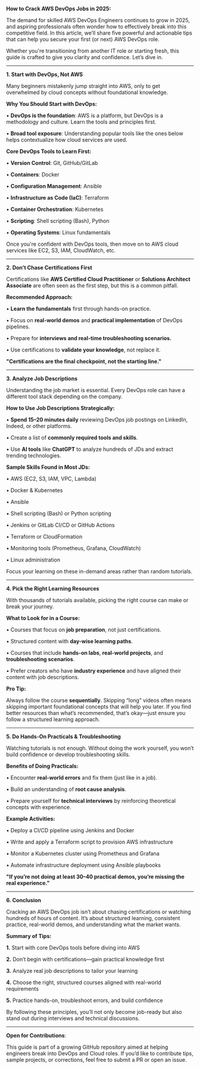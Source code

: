 **How to Crack AWS DevOps Jobs in 2025:**

The demand for skilled AWS DevOps Engineers continues to grow in 2025, and aspiring professionals often wonder how to effectively break into this competitive field. In this article, we’ll share five powerful and actionable tips that can help you secure your first (or next) AWS DevOps role.

Whether you're transitioning from another IT role or starting fresh, this guide is crafted to give you clarity and confidence. Let’s dive in.
________________________________________
**1. Start with DevOps, Not AWS**

Many beginners mistakenly jump straight into AWS, only to get overwhelmed by cloud concepts without foundational knowledge.

**Why You Should Start with DevOps:**

•	**DevOps is the foundation**: AWS is a platform, but DevOps is a methodology and culture. Learn the tools and principles first.

•	**Broad tool exposure**: Understanding popular tools like the ones below helps contextualize how cloud services are used.

**Core DevOps Tools to Learn First:**

•	**Version Control**: Git, GitHub/GitLab

•	**Containers**: Docker

•	**Configuration Management**: Ansible

•	**Infrastructure as Code (IaC)**: Terraform

•	**Container Orchestration**: Kubernetes

•	**Scripting**: Shell scripting (Bash), Python

•	**Operating Systems**: Linux fundamentals

Once you're confident with DevOps tools, then move on to AWS cloud services like EC2, S3, IAM, CloudWatch, etc.
________________________________________
**2. Don’t Chase Certifications First**

Certifications like **AWS Certified Cloud Practitioner** or **Solutions Architect Associate** are often seen as the first step, but this is a common pitfall.

**Recommended Approach:**

•	**Learn the fundamentals** first through hands-on practice.

•	Focus on **real-world demos** and **practical implementation** of DevOps pipelines.

•	Prepare for **interviews and real-time troubleshooting scenarios.**

•	Use certifications to **validate your knowledge**, not replace it.

**"Certifications are the final checkpoint, not the starting line."**
________________________________________
**3. Analyze Job Descriptions**

Understanding the job market is essential. Every DevOps role can have a different tool stack depending on the company.

**How to Use Job Descriptions Strategically:**

•	**Spend 15–20 minutes daily** reviewing DevOps job postings on LinkedIn, Indeed, or other platforms.

•	Create a list of **commonly required tools and skills**.

•	Use **AI tools** like **ChatGPT** to analyze hundreds of JDs and extract trending technologies.

**Sample Skills Found in Most JDs:**

•	AWS (EC2, S3, IAM, VPC, Lambda)

•	Docker & Kubernetes

• Ansible

• Shell scripting (Bash) or Python scripting

•	Jenkins or GitLab CI/CD or GitHub Actions

•	Terraform or CloudFormation

•	Monitoring tools (Prometheus, Grafana, CloudWatch)

•	Linux administration

Focus your learning on these in-demand areas rather than random tutorials.
________________________________________
**4. Pick the Right Learning Resources**

With thousands of tutorials available, picking the right course can make or break your journey.

**What to Look for in a Course:**

•	Courses that focus on **job preparation**, not just certifications.

•	Structured content with **day-wise learning paths**.

•	Courses that include **hands-on labs**, **real-world projects**, and **troubleshooting scenarios**.

•	Prefer creators who have **industry experience** and have aligned their content with job descriptions.

**Pro Tip:**

Always follow the course **sequentially**. Skipping “long” videos often means skipping important foundational concepts that will help you later.
If you find better resources than what’s recommended, that’s okay—just ensure you follow a structured learning approach.
________________________________________
**5. Do Hands-On Practicals & Troubleshooting**

Watching tutorials is not enough. Without doing the work yourself, you won’t build confidence or develop troubleshooting skills.

**Benefits of Doing Practicals:**

•	Encounter **real-world errors** and fix them (just like in a job).

•	Build an understanding of **root cause analysis**.

•	Prepare yourself for **technical interviews** by reinforcing theoretical concepts with experience.

**Example Activities:**

•	Deploy a CI/CD pipeline using Jenkins and Docker

•	Write and apply a Terraform script to provision AWS infrastructure

•	Monitor a Kubernetes cluster using Prometheus and Grafana

•	Automate infrastructure deployment using Ansible playbooks

**"If you’re not doing at least 30–40 practical demos, you’re missing the real experience."**
________________________________________
**6. Conclusion**

Cracking an AWS DevOps job isn’t about chasing certifications or watching hundreds of hours of content. It’s about structured learning, consistent practice, real-world demos, and understanding what the market wants.

**Summary of Tips:**

**1.**	Start with core DevOps tools before diving into AWS

**2.**	Don’t begin with certifications—gain practical knowledge first

**3.**	Analyze real job descriptions to tailor your learning

**4.**	Choose the right, structured courses aligned with real-world requirements

**5.**	Practice hands-on, troubleshoot errors, and build confidence

By following these principles, you’ll not only become job-ready but also stand out during interviews and technical discussions.
________________________________________
**Open for Contributions**:

This guide is part of a growing GitHub repository aimed at helping engineers break into DevOps and Cloud roles. If you’d like to contribute tips, sample projects, or corrections, feel free to submit a PR or open an issue.
